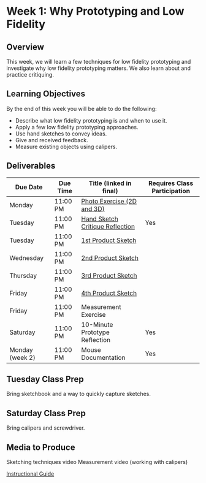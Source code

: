 # Week 1: Why Prototyping and Low Fidelity

## Overview
This week, we will learn a few techniques for low fidelity prototyping and investigate why low fidelity prototyping matters. We also learn about and practice critiquing.

## Learning Objectives
By the end of this week you will be able to do the following:
- Describe what low fidelity prototyping is and when to use it.
- Apply a few low fidelity prototyping approaches.
- Use hand sketches to convey ideas.
- Give and received feedback.
- Measure existing objects using calipers.

## Deliverables

| Due Date	| Due Time	| Title (linked in final) |	Requires Class Participation |
| --- | --- | --- | --- |
| Monday |	11:00 PM | [Photo Exercise (2D and 3D)](/assignments/photo.md) |  |	
| Tuesday |	11:00 PM | [Hand Sketch Critique Reflection](/assignments/handsketch_critique_1.md) | Yes |
| Tuesday |	11:00 PM |	[1st Product Sketch](/assinments/prod_sketch.md) |  |	
| Wednesday | 11:00 PM | [2nd Product Sketch](/assinments/prod_sketch.md) |  |
| Thursday | 11:00 PM |	[3rd Product Sketch](/assinments/prod_sketch.md) |  |	
| Friday |	11:00 PM |	[4th Product Sketch](/assinments/prod_sketch.md) |  |	
| Friday |	11:00 PM |	Measurement Exercise |  |	
| Saturday | 11:00 PM |	10-Minute Prototype Reflection | Yes |
| Monday (week 2) |	11:00 PM |	Mouse Documentation | Yes |

## Tuesday Class Prep
Bring sketchbook and a way to quickly capture sketches.
## Saturday Class Prep
Bring calipers and screwdriver.
## Media to Produce
Sketching techniques video
Measurement video (working with calipers)

[Instructional Guide](/inst_guides/week_1.md)